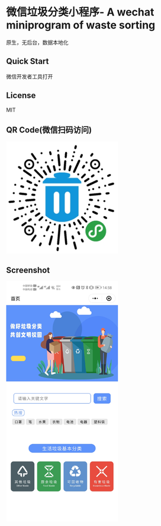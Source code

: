 # 微信垃圾分类小程序- A wechat miniprogram of waste sorting
原生，无后台，数据本地化 
 
## Quick Start
微信开发者工具打开  
  
## License
MIT
## QR Code(微信扫码访问)

<img alt="WeChat mp QR code" width="302" heght="646" src="https://github.com/darkestinblack/wechat_mp_wastesorting/blob/master/screenshot/gh_f28e23f7d513_344.jpg" /> 

## Screenshot

<img alt="index page" width="302" heght="646" src="https://github.com/darkestinblack/wechat_mp_wastesorting/blob/master/screenshot/Screenshot_20200711_145831_com.tencent.mm.jpg" />
